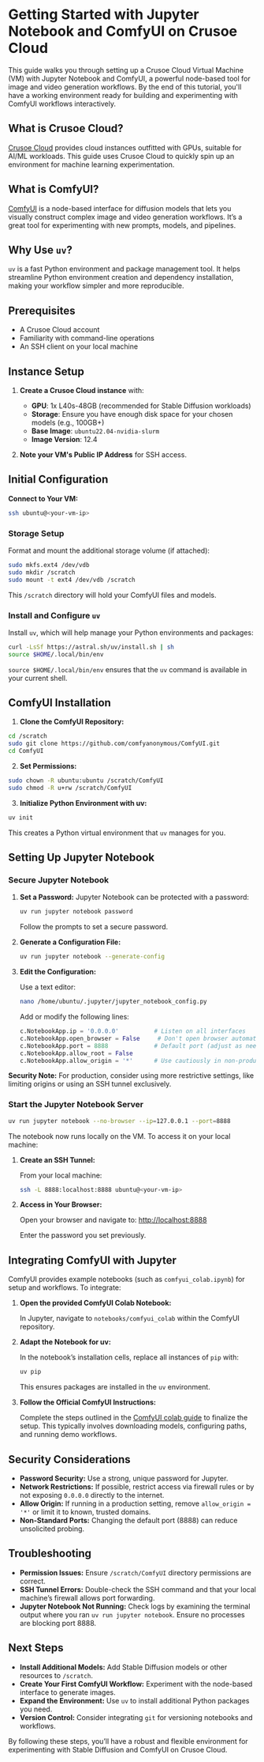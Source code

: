 # Getting Started with Jupyter Notebook and ComfyUI on Crusoe Cloud

This guide walks you through setting up a Crusoe Cloud Virtual Machine (VM) with Jupyter Notebook and ComfyUI, a powerful node-based tool for image and video generation workflows. By the end of this tutorial, you'll have a working environment ready for building and experimenting with ComfyUI workflows interactively.

## What is Crusoe Cloud?

[Crusoe Cloud](https://crusoecloud.com/) provides cloud instances outfitted with GPUs, suitable for AI/ML workloads. This guide uses Crusoe Cloud to quickly spin up an environment for machine learning experimentation.

## What is ComfyUI?

[ComfyUI](https://github.com/comfyanonymous/ComfyUI) is a node-based interface for diffusion models that lets you visually construct complex image and video generation workflows. It’s a great tool for experimenting with new prompts, models, and pipelines.

## Why Use `uv`?

`uv` is a fast Python environment and package management tool. It helps streamline Python environment creation and dependency installation, making your workflow simpler and more reproducible.

## Prerequisites

- A Crusoe Cloud account
- Familiarity with command-line operations
- An SSH client on your local machine

## Instance Setup

1. **Create a Crusoe Cloud instance** with:
   - **GPU**: 1x L40s-48GB (recommended for Stable Diffusion workloads)
   - **Storage**: Ensure you have enough disk space for your chosen models (e.g., 100GB+)
   - **Base Image**: `ubuntu22.04-nvidia-slurm`
   - **Image Version**: 12.4

2. **Note your VM's Public IP Address** for SSH access.

## Initial Configuration

**Connect to Your VM:**

```bash
ssh ubuntu@<your-vm-ip>
```

### Storage Setup

Format and mount the additional storage volume (if attached):

```bash
sudo mkfs.ext4 /dev/vdb
sudo mkdir /scratch
sudo mount -t ext4 /dev/vdb /scratch
```

This `/scratch` directory will hold your ComfyUI files and models.

### Install and Configure `uv`

Install `uv`, which will help manage your Python environments and packages:

```bash
curl -LsSf https://astral.sh/uv/install.sh | sh
source $HOME/.local/bin/env
```

`source $HOME/.local/bin/env` ensures that the `uv` command is available in your current shell.

## ComfyUI Installation

1. **Clone the ComfyUI Repository:**

```bash
cd /scratch
sudo git clone https://github.com/comfyanonymous/ComfyUI.git
cd ComfyUI
```

2. **Set Permissions:**

```bash
sudo chown -R ubuntu:ubuntu /scratch/ComfyUI
sudo chmod -R u+rw /scratch/ComfyUI
```

3. **Initialize Python Environment with uv:**

```bash
uv init
```

This creates a Python virtual environment that `uv` manages for you.

## Setting Up Jupyter Notebook

### Secure Jupyter Notebook

1. **Set a Password:**
   Jupyter Notebook can be protected with a password:

   ```bash
   uv run jupyter notebook password
   ```

   Follow the prompts to set a secure password.

2. **Generate a Configuration File:**

   ```bash
   uv run jupyter notebook --generate-config
   ```

3. **Edit the Configuration:**

   Use a text editor:

   ```bash
   nano /home/ubuntu/.jupyter/jupyter_notebook_config.py
   ```

   Add or modify the following lines:

   ```python
   c.NotebookApp.ip = '0.0.0.0'          # Listen on all interfaces
   c.NotebookApp.open_browser = False     # Don't open browser automatically
   c.NotebookApp.port = 8888             # Default port (adjust as needed)
   c.NotebookApp.allow_root = False
   c.NotebookApp.allow_origin = '*'      # Use cautiously in non-production environments
   ```

**Security Note:** For production, consider using more restrictive settings, like limiting origins or using an SSH tunnel exclusively.

### Start the Jupyter Notebook Server

```bash
uv run jupyter notebook --no-browser --ip=127.0.0.1 --port=8888
```

The notebook now runs locally on the VM. To access it on your local machine:

1. **Create an SSH Tunnel:**

   From your local machine:

   ```bash
   ssh -L 8888:localhost:8888 ubuntu@<your-vm-ip>
   ```

2. **Access in Your Browser:**

   Open your browser and navigate to:
   [http://localhost:8888](http://localhost:8888)

   Enter the password you set previously.

## Integrating ComfyUI with Jupyter

ComfyUI provides example notebooks (such as `comfyui_colab.ipynb`) for setup and workflows. To integrate:

1. **Open the provided ComfyUI Colab Notebook:**

   In Jupyter, navigate to `notebooks/comfyui_colab` within the ComfyUI repository.

2. **Adapt the Notebook for uv:**

   In the notebook’s installation cells, replace all instances of `pip` with:

   ```bash
   uv pip
   ```

   This ensures packages are installed in the `uv` environment.

3. **Follow the Official ComfyUI Instructions:**

   Complete the steps outlined in the [ComfyUI colab guide](https://github.com/comfyanonymous/ComfyUI/blob/master/notebooks/comfyui_colab.ipynb) to finalize the setup. This typically involves downloading models, configuring paths, and running demo workflows.

## Security Considerations

- **Password Security:** Use a strong, unique password for Jupyter.
- **Network Restrictions:** If possible, restrict access via firewall rules or by not exposing `0.0.0.0` directly to the internet.
- **Allow Origin:** If running in a production setting, remove `allow_origin = '*'` or limit it to known, trusted domains.
- **Non-Standard Ports:** Changing the default port (8888) can reduce unsolicited probing.

## Troubleshooting

- **Permission Issues:** Ensure `/scratch/ComfyUI` directory permissions are correct.
- **SSH Tunnel Errors:** Double-check the SSH command and that your local machine’s firewall allows port forwarding.
- **Jupyter Notebook Not Running:** Check logs by examining the terminal output where you ran `uv run jupyter notebook`. Ensure no processes are blocking port 8888.

## Next Steps

- **Install Additional Models:** Add Stable Diffusion models or other resources to `/scratch`.
- **Create Your First ComfyUI Workflow:** Experiment with the node-based interface to generate images.
- **Expand the Environment:** Use `uv` to install additional Python packages you need.
- **Version Control:** Consider integrating `git` for versioning notebooks and workflows.

By following these steps, you’ll have a robust and flexible environment for experimenting with Stable Diffusion and ComfyUI on Crusoe Cloud.

